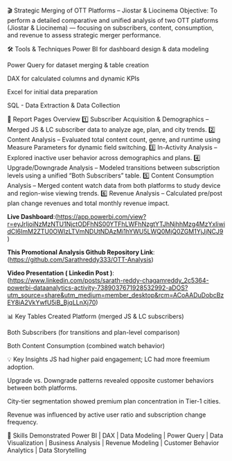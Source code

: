 🎬 Strategic Merging of OTT Platforms – Jiostar & Liocinema
Objective:
 To perform a detailed comparative and unified analysis of two OTT platforms (Jiostar & Liocinema) — focusing on subscribers, content, consumption, and revenue to assess strategic merger performance.

🛠️ Tools & Techniques
Power BI for dashboard design & data modeling

Power Query for dataset merging & table creation

DAX for calculated columns and dynamic KPIs

Excel for initial data preparation

SQL - Data Extraction & Data Collection


📁 Report Pages Overview
1️⃣ Subscriber Acquisition & Demographics – Merged JS & LC subscriber data to analyze age, plan, and city trends.
 2️⃣ Content Analysis – Evaluated total content count, genre, and runtime using Measure Parameters for dynamic field switching.
 3️⃣ In-Activity Analysis – Explored inactive user behavior across demographics and plans.
 4️⃣ Upgrade/Downgrade Analysis – Modeled transitions between subscription levels using a unified “Both Subscribers” table.
 5️⃣ Content Consumption Analysis – Merged content watch data from both platforms to study device and region-wise viewing trends.
 6️⃣ Revenue Analysis – Calculated pre/post plan change revenues and total monthly revenue impact.


**Live Dashboard**:(https://app.powerbi.com/view?r=eyJrIjoiNzMzNTU1NjctODFhNS00YTFhLWFhNzgtYTJhNjhhMzg4MzYxIiwidCI6ImM2ZTU0OWIzLTVmNDUtNDAzMi1hYWU5LWQ0MjQ0ZGM1YjJjNCJ9)

**This Promotional Analysis Github Repository Link**:(https://github.com/Sarathreddy333/OTT-Analysis)

**Video Presentation ( Linkedin Post )**:(https://www.linkedin.com/posts/sarath-reddy-chagamreddy_2c5364-powerbi-dataanalytics-activity-7389037671928532992-aDOS?utm_source=share&utm_medium=member_desktop&rcm=ACoAADuDobcBzEY8iA2VkYwfU5iB_BjqLLnXj70)

📊 Key Tables Created
Platform (merged JS & LC subscribers)

Both Subscribers (for transitions and plan-level comparison)

Both Content Consumption (combined watch behavior)


💡 Key Insights
JS had higher paid engagement; LC had more freemium adoption.

Upgrade vs. Downgrade patterns revealed opposite customer behaviors between both platforms.

City-tier segmentation showed premium plan concentration in Tier-1 cities.

Revenue was influenced by active user ratio and subscription change frequency.



🧠 Skills Demonstrated
Power BI | DAX | Data Modeling | Power Query | Data Visualization | Business Analysis | Revenue Modeling | Customer Behavior Analytics | Data Storytelling
